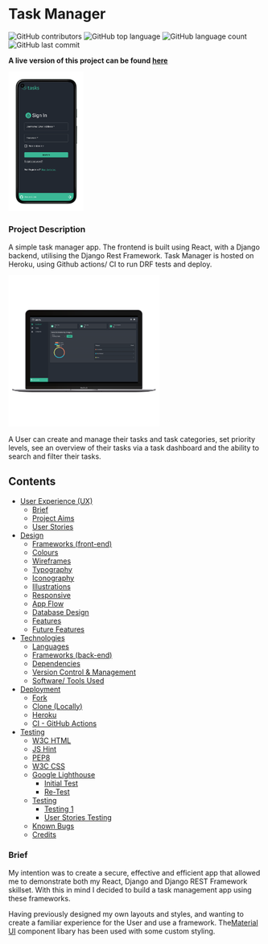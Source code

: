 # Task Manager
	
![GitHub contributors](https://img.shields.io/github/contributors-anon/asdub/task-manager)
![GitHub top language](https://img.shields.io/github/languages/count/asdub/task-manager)
![GitHub language count](https://img.shields.io/website?url=https%3A%2F%2Ftaskmanager-asdub.herokuapp.com%2F)
![GitHub last commit](https://img.shields.io/github/last-commit/asdub/task-manager)

**A live version of this project can be found [here](https://taskmanager-asdub.herokuapp.com/)**

<img src="https://github.com/asdub/task-manager/blob/main/readme/screenshots/mobile_device.png" width="150" alt="Task Manager on Mobile Device" />


### Project Description

A simple task manager app. The frontend is built using React, with a Django backend, utilising the Django Rest Framework.
Task Manager is hosted on Heroku, using Github actions/ CI to run DRF tests and deploy. 

<img src="https://github.com/asdub/task-manager/blob/main/readme/screenshots/laptop_device.png" width="300" alt="Task Manager on Mobile Device" />

A User can create and manage their tasks and task categories, set priority levels, see an overview of their tasks via a task dashboard and the ability to search and filter their tasks. 

## Contents 

* [User Experience (UX)](#user-experience-ux)
    * [Brief](#Brief)
    * [Project Aims](#the-aim-of-this-project-is-to)
    * [User Stories](#new-user-stories)
* [Design](#design)
    * [Frameworks (front-end)](#frameworks-front-end)
    * [Colours](#colours)
    * [Wireframes](#wireframes)
    * [Typography](#typography)
    * [Iconography](#iconography)
    * [Illustrations](#illustrations)
    * [Responsive](#responsive)
    * [App Flow](#appflow)
    * [Database Design](#databasedesign)
    * [Features](#features)
    * [Future Features](#future-features)
* [Technologies](#technologies)
    * [Languages](#languages)
    * [Frameworks (back-end)](#frameworks-back-end)
    * [Dependencies](#dependencies)
    * [Version Control & Management](#version-control--management)
    * [Software/ Tools Used](#other-software-tools-used)
* [Deployment](#deployment)
    * [Fork](#fork)
    * [Clone (Locally)](#clone-locally)
    * [Heroku](#deploy-on-heroku)
    * [CI - GitHub Actions](#continuous-integration)
* [Testing](#testing)
    * [W3C HTML](#wc3-html-validator-results)
    * [JS Hint](#js-hint)
    * [PEP8](#pep8)
    * [W3C CSS](#wc3-css-validator-results)
    * [Google Lighthouse](#google-lighthouse)
        * [Initial Test](#initial-test)
        * [Re-Test](#re-test)
    * [Testing](#testing)
        * [Testing 1]()
        * [User Stories Testing](#user-stories-testing)
    * [Known Bugs](#known-bugs)
    * [Credits](#credits)


### Brief

My intention was to create a secure, effective and efficient app that allowed me to demonstrate both my React, Django and Django REST Framework skillset. With this in mind I decided to build a task management app using these frameworks.

Having previously designed my own layouts and styles, and wanting to create a familiar experience for the User and use a framework. The[Material UI](https://mui.com/material-ui/getting-started/overview/)
component libary has been used with some custom styling.

